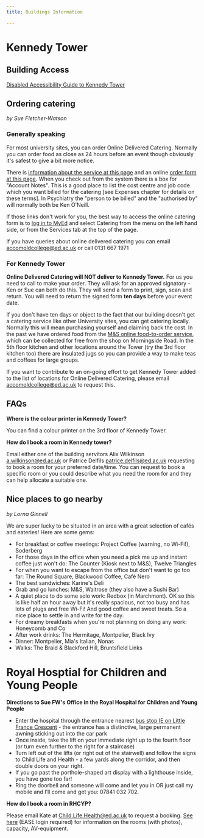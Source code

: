 ```yaml
---
title: Buildings Information

---
```

# Kennedy Tower

## Building Access

[Disabled Accessibility Guide to Kennedy Tower](https://www.accessable.co.uk/the-university-of-edinburgh/other/access-guides/kennedy-tower "Disabled Accessibility Guide to Kennedy Tower")

## Ordering catering

_by Sue Fletcher-Watson_

### Generally speaking

For most university sites, you can order Online Delivered Catering. Normally you can order food as close as 24 hours before an event though obviously it's safest to give a bit more notice.

There is [information about the service at this page](https://www.accom.ed.ac.uk/for-staff/delivered-catering/) and an online [order form at this page](https://www.catering.accom.ed.ac.uk/KxWebCatering/CurrentBookings.aspx). When you check out from the system there is a box for "Account Notes". This is a good place to list the cost centre and job code which you want billed for the catering \[see Expenses chapter for details on these terms\]. In Psychiatry the "person to be billed" and the "authorised by" will normally both be Ken O'Neill.

If those links don't work for you, the best way to access the online catering form is to [log in to MyEd](https://www.myed.ed.ac.uk/) and select Catering from the menu on the left hand side, or from the Services tab at the top of the page.

If you have queries about online delivered catering you can email  [accomoldcollege@ed.ac.uk](mailto:accomoldcollege@ed.ac.uk) or call 0131 667 1971

### For Kennedy Tower

**Online Delivered Catering will NOT deliver to Kennedy Tower.** For us you need to call to make your order. They will ask for an approved signatory - Ken or Sue can both do this. They will send a form to print, sign, scan and return. You will need to return the signed form **ten days** before your event date.

If you don't have ten days or object to the fact that our building doesn't get a catering service like other University sites, you can get catering locally. Normally this will mean purchasing yourself and claiming back the cost. In the past we have ordered food from the [M&S online food-to-order service](https://www.marksandspencer.com/c/food-to-order/about-our-food-to-order-service), which can be collected for free from the shop on Morningside Road. In the 5th floor kitchen and other locations around the Tower (try the 3rd floor kitchen too) there are insulated jugs so you can provide a way to make teas and coffees for large groups.

If you want to contribute to an on-going effort to get Kennedy Tower added to the list of locations for Online Delivered Catering, please email [accomoldcollege@ed.ac.uk](mailto:accomoldcollege@ed.ac.uk) to request this.

## FAQs

**Where is the colour printer in Kennedy Tower?**

You can find a colour printer on the 3rd floor of Kennedy Tower.

**How do I book a room in Kennedy tower?**

Email either one of the building servitors Alix Wilkinson a.wilkinson@ed.ac.uk or Patrice Delfils [patrice.delfils@ed.ac.uk](patrice.delfils@ed.ac.uk) requesting to book a room for your preferred date/time. You can request to book a specific room or you could describe what you need the room for and they can help allocate a suitable one.

## Nice places to go nearby

_by Lorna Ginnell_

We are super lucky to be situated in an area with a great selection of cafés and eateries! Here are some gems:

* For breakfast or coffee meetings: Project Coffee (warning, no Wi-Fi!), Soderberg
* For those days in the office when you need a pick me up and instant coffee just won't do: The Counter (Kiosk next to M&S), Twelve Triangles
* For when you want to escape from the office but don't want to go too far: The Round Square, Blackwood Coffee, Café Nero
* The best sandwiches: Karine's Deli
* Grab and go lunches: M&S, Waitrose (they also have a Sushi Bar)
* A quiet place to do some solo work: Redbox (in Marchmont). OK so this is like half an hour away but it's really spacious, not too busy and has lots of plugs and free Wi-Fi! And good coffee and sweet treats. So a nice place to settle in and write for the day.
* For dreamy breakfasts when you're not planning on doing any work: Honeycomb and Co
* After work drinks: The Hermitage, Montpelier, Black Ivy
* Dinner: Montpelier, Mia's Italian, Nonas
* Walks: The Braid & Blackford Hill, Bruntsfield Links

# Royal Hosptial for Children and Young People

**Directions to Sue FW's Office in the Royal Hospital for Children and Young People**

* Enter the hospital through the entrance nearest [bus stop IE on Little France Crescent](https://goo.gl/maps/hLgBKBxd1qDM6rX6A) - the entrance has a distinctive, large permanent awning sticking out into the car park
* Once inside, take the lift on your immediate right up to the fourth floor (or turn even further to the right for a staircase)
* Turn left out of the lifts (or right out of the stairwell) and follow the signs to Child Life and Health - a few yards along the corridor, and then double doors on your right.
* If you go past the porthole-shaped art display with a lighthouse inside, you have gone too far!
* Ring the doorbell and someone will come and let you in OR just call my mobile and I’ll come and get you: 07841 032 702.

**How do I book a room in RHCYP?**

Please email Kate at [Child.Life.Health@ed.ac.uk](mailto:Child.Life.Health@ed.ac.uk) to request a booking. [See here](https://www.ed.ac.uk/inflammation-research/child-life-and-health/staff-students-only/room-booking) (EASE login required) for information on the rooms (with photos), capacity, AV-equipment.